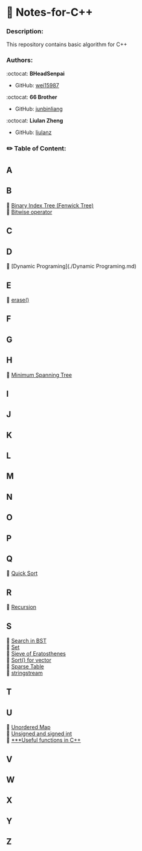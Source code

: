 # :bookmark_tabs: Notes-for-C++

### Description:
This repository contains basic algorithm for C++

### Authors:

:octocat: **BHeadSenpai**
- GitHub: [wei15987](https://github.com/wei15987)

:octocat: **66 Brother**
- GitHub: [junbinliang](https://github.com/junbinliang)

:octocat: **Liulan Zheng**
- GitHub: [liulanz](https://github.com/liulanz)

### :pencil2: Table of Content:
## A
## B
:small_blue_diamond: [Binary Index Tree (Fenwick Tree)](./BIT.md) <br />
:small_blue_diamond: [Bitwise operator](./bitwise.md) <br />
## C
## D
:small_blue_diamond: [Dynamic Programing](./Dynamic Programing.md) <br />
## E
:small_blue_diamond: [erase()](./erase.md) <br />
## F
## G
## H
:small_blue_diamond: [Minimum Spanning Tree](./MST.md) <br />
## I
## J
## K
## L
## M
## N
## O
## P
## Q
:small_blue_diamond: [Quick Sort](./quick-sort.md) <br />
## R
:small_blue_diamond: [Recursion](./recursion.md) <br />
## S
:small_blue_diamond: [Search in BST](./BST.md) <br />
:small_blue_diamond: [Set](./set.md) <br />
:small_blue_diamond: [Sieve of Eratosthenes](./sieve-of-eratosthenes.md) <br />
:small_blue_diamond: [Sort() for vector](./sort.md) <br />
:small_blue_diamond: [Sparse Table](./sparseTable.md) <br />
:small_blue_diamond: [stringstream](./stringstream.md) <br />
## T
## U
:small_blue_diamond: [Unordered Map](./unordered-map.md) <br />
:small_blue_diamond: [Unsigned and signed int](./unsigned-signed.md) <br />
:small_blue_diamond: [***Useful functions in C++](./useful-functions.md) <br />
## V
## W
## X
## Y
## Z




















